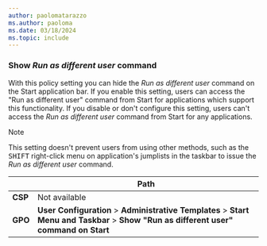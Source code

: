 ```yaml
---
author: paolomatarazzo
ms.author: paoloma
ms.date: 03/18/2024
ms.topic: include
---
```


### Show *Run as different user* command

With this policy setting you can hide the *Run as different user* command on the Start application bar. If you enable this setting, users can access the "Run as different user" command from Start for applications which support this functionality. If you disable or don't configure this setting, users can't access the *Run as different user* command from Start for any applications.

> [!NOTE]
> This setting doesn't prevent users from using other methods, such as the <kbd>SHIFT</kbd> right-click menu on application's jumplists in the taskbar to issue the *Run as different user* command.

|  | Path |
|--|--|
| **CSP** | Not available |
| **GPO** | **User Configuration** > **Administrative Templates** > **Start Menu and Taskbar** > **Show "Run as different user" command on Start** |
